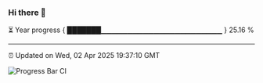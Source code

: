 ### Hi there 👋

⏳ Year progress { ███████▁▁▁▁▁▁▁▁▁▁▁▁▁▁▁▁▁▁▁▁▁▁▁ } 25.16 %

---

⏰ Updated on Wed, 02 Apr 2025 19:37:10 GMT

![Progress Bar CI](https://github.com/IshwaranRudhara/GIT-ACTION/workflows/Progress%20Bar%20CI/badge.svg)
